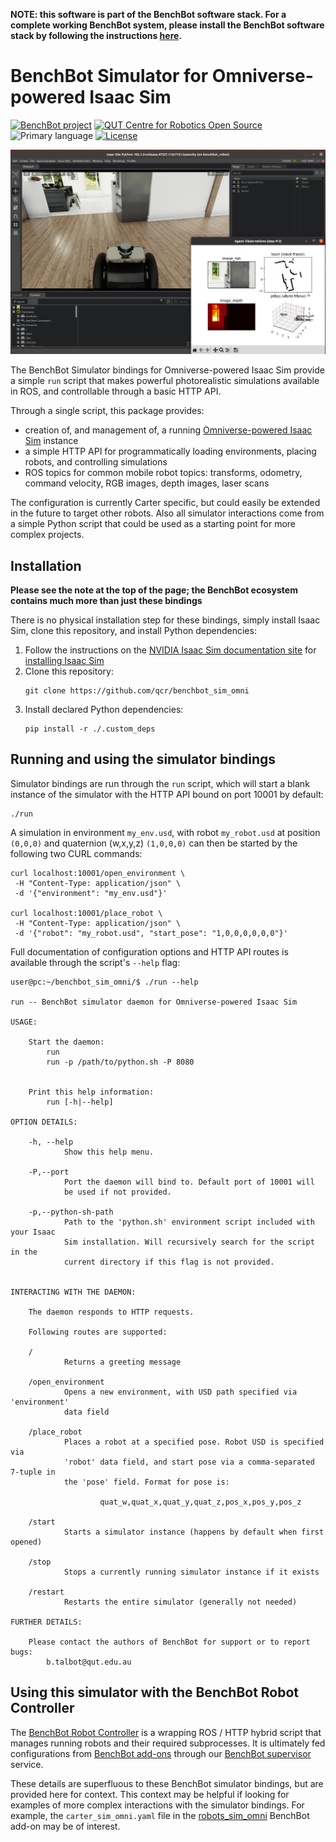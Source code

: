 **NOTE: this software is part of the BenchBot software stack. For a complete working BenchBot system, please install the BenchBot software stack by following the instructions [here](https://github.com/qcr/benchbot).**

# BenchBot Simulator for Omniverse-powered Isaac Sim

[![BenchBot project](https://img.shields.io/badge/collection-BenchBot-%231a2857)](http://benchbot.org)
[![QUT Centre for Robotics Open Source](https://github.com/qcr/qcr.github.io/raw/master/misc/badge.svg)](https://qcr.github.io)
![Primary language](https://img.shields.io/github/languages/top/qcr/benchbot_sim_omni)
[![License](https://img.shields.io/github/license/qcr/benchbot_sim_omni)](./LICENSE.txt)

![BenchBot Simulator interaction with the Omniverse-powered Isaac Sim](./docs/benchbot_sim_omni.jpg)

The BenchBot Simulator bindings for Omniverse-powered Isaac Sim provide a simple `run` script that makes powerful photorealistic simulations available in ROS, and controllable through a basic HTTP API.

Through a single script, this package provides:

- creation of, and management of, a running [Omniverse-powered Isaac Sim](https://developer.nvidia.com/isaac-sim) instance
- a simple HTTP API for programmatically loading environments, placing robots, and controlling simulations
- ROS topics for common mobile robot topics: transforms, odometry, command velocity, RGB images, depth images, laser scans

The configuration is currently Carter specific, but could easily be extended in the future to target other robots. Also all simulator interactions come from a simple Python script that could be used as a starting point for more complex projects.

## Installation

**Please see the note at the top of the page; the BenchBot ecosystem contains much more than just these bindings**

There is no physical installation step for these bindings, simply install Isaac Sim, clone this repository, and install Python dependencies:

1. Follow the instructions on the [NVIDIA Isaac Sim documentation site](https://docs.omniverse.nvidia.com/app_isaacsim/app_isaacsim/overview.html) for [installing Isaac Sim](https://docs.omniverse.nvidia.com/app_isaacsim/app_isaacsim/install_basic.html)
2. Clone this repository:
   ```
   git clone https://github.com/qcr/benchbot_sim_omni
   ```
3. Install declared Python dependencies:
   ```
   pip install -r ./.custom_deps
   ```

## Running and using the simulator bindings

Simulator bindings are run through the `run` script, which will start a blank instance of the simulator with the HTTP API bound on port 10001 by default:

```
./run
```

A simulation in environment `my_env.usd`, with robot `my_robot.usd` at position `(0,0,0)` and quaternion (w,x,y,z) `(1,0,0,0)` can then be started by the following two CURL commands:

```
curl localhost:10001/open_environment \
 -H "Content-Type: application/json" \
 -d '{"environment": "my_env.usd"}'

curl localhost:10001/place_robot \
 -H "Content-Type: application/json" \
 -d '{"robot": "my_robot.usd", "start_pose": "1,0,0,0,0,0,0"}'
```

Full documentation of configuration options and HTTP API routes is available through the script's `--help` flag:

```
user@pc:~/benchbot_sim_omni/$ ./run --help

run -- BenchBot simulator daemon for Omniverse-powered Isaac Sim

USAGE:

    Start the daemon:
        run
        run -p /path/to/python.sh -P 8080


    Print this help information:
        run [-h|--help]

OPTION DETAILS:

    -h, --help
            Show this help menu.

    -P,--port
            Port the daemon will bind to. Default port of 10001 will
            be used if not provided.

    -p,--python-sh-path
            Path to the 'python.sh' environment script included with your Isaac
            Sim installation. Will recursively search for the script in the
            current directory if this flag is not provided.


INTERACTING WITH THE DAEMON:

    The daemon responds to HTTP requests.

    Following routes are supported:

    /
            Returns a greeting message

    /open_environment
            Opens a new environment, with USD path specified via 'environment'
            data field

    /place_robot
            Places a robot at a specified pose. Robot USD is specified via
            'robot' data field, and start pose via a comma-separated 7-tuple in
            the 'pose' field. Format for pose is:

                    quat_w,quat_x,quat_y,quat_z,pos_x,pos_y,pos_z

    /start
            Starts a simulator instance (happens by default when first opened)

    /stop
            Stops a currently running simulator instance if it exists

    /restart
            Restarts the entire simulator (generally not needed)

FURTHER DETAILS:

    Please contact the authors of BenchBot for support or to report bugs:
        b.talbot@qut.edu.au

```

## Using this simulator with the BenchBot Robot Controller

The [BenchBot Robot Controller](https://github.com/qcr/benchbot_robot_controller) is a wrapping ROS / HTTP hybrid script that manages running robots and their required subprocesses. It is ultimately fed configurations from [BenchBot add-ons](https://github.com/qcr/benchbot_addons) through our [BenchBot supervisor](https://github.com/qcr/benchbot_supervisor) service.

These details are superfluous to these BenchBot simulator bindings, but are provided here for context. This context may be helpful if looking for examples of more complex interactions with the simulator bindings. For example, the `carter_sim_omni.yaml` file in the [robots_sim_omni](https://github.com/benchbot-addons/robots_sim_omni) BenchBot add-on may be of interest.
